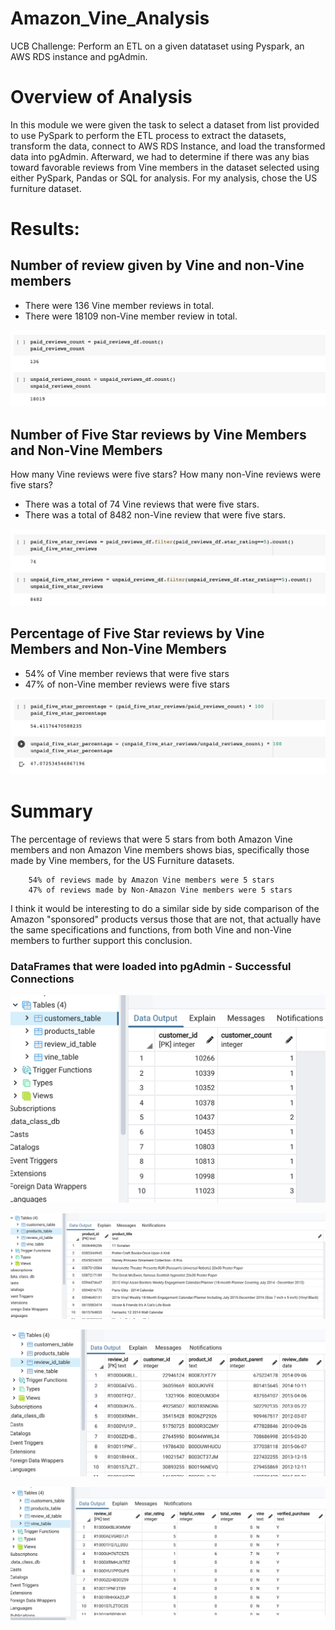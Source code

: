 # Amazon_Vine_Analysis
UCB Challenge: Perform an ETL on a given datataset using Pyspark, an AWS RDS instance and pgAdmin.  


# Overview of Analysis
In this module we were given the task to select a dataset from list provided to use PySpark to perform the ETL process to extract the datasets, transform the data, connect to AWS RDS Instance, and load the transformed data into pgAdmin. Afterward, we had to determine if there was any bias toward favorable reviews from Vine members in the dataset selected using either PySpark, Pandas or SQL for analysis. For my analysis, chose the US furniture dataset.

# Results:

## Number of review given by Vine and non-Vine members
* There were 136 Vine member reviews in total.
* There were 18109 non-Vine member review in total.

![vine_count_reviews](Resources/vine_count_reviews.png)


## Number of Five Star reviews by Vine Members and Non-Vine Members 
How many Vine reviews were five stars? How many non-Vine reviews were five stars?
* There was a total of 74 Vine reviews that were five stars.
* There was a total of 8482 non-Vine review that were five stars.

![vine_count_5star_reviews](Resources/vine_count_5star_reviews.png)


## Percentage of Five Star reviews by Vine Members and Non-Vine Members 
* 54% of Vine member reviews that were five stars
* 47% of non-Vine member reviews were five stars

![vine_percentage_5star_reviews](Resources/vine_percentage_5star_reviews.png)


# Summary

The percentage of reviews that were 5 stars from both Amazon Vine members and non Amazon Vine members shows bias, specifically those made by Vine members, for the US Furniture datasets. 

        54% of reviews made by Amazon Vine members were 5 stars
        47% of reviews made by Non-Amazon Vine members were 5 stars

I think it would be interesting to do a similar side by side comparison of the Amazon "sponsored" products versus those that are not, that actually have the same specifications and functions, from both Vine and non-Vine members to further support this conclusion.


### DataFrames that were loaded into pgAdmin - Successful Connections

![table_customers](Resources/table_customers.png)

![table_products](Resources/table_products.png)

![table_review_id](Resources/table_review_id.png)

![table_vine](Resources/table_vine.png)
